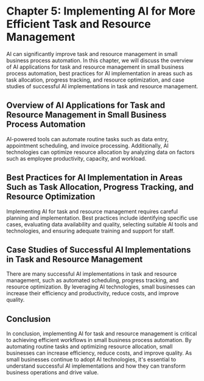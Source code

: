 Chapter 5: Implementing AI for More Efficient Task and Resource Management
==========================================================================

AI can significantly improve task and resource management in small business process automation. In this chapter, we will discuss the overview of AI applications for task and resource management in small business process automation, best practices for AI implementation in areas such as task allocation, progress tracking, and resource optimization, and case studies of successful AI implementations in task and resource management.

Overview of AI Applications for Task and Resource Management in Small Business Process Automation
-------------------------------------------------------------------------------------------------

AI-powered tools can automate routine tasks such as data entry, appointment scheduling, and invoice processing. Additionally, AI technologies can optimize resource allocation by analyzing data on factors such as employee productivity, capacity, and workload.

Best Practices for AI Implementation in Areas Such as Task Allocation, Progress Tracking, and Resource Optimization
-------------------------------------------------------------------------------------------------------------------

Implementing AI for task and resource management requires careful planning and implementation. Best practices include identifying specific use cases, evaluating data availability and quality, selecting suitable AI tools and technologies, and ensuring adequate training and support for staff.

Case Studies of Successful AI Implementations in Task and Resource Management
-----------------------------------------------------------------------------

There are many successful AI implementations in task and resource management, such as automated scheduling, progress tracking, and resource optimization. By leveraging AI technologies, small businesses can increase their efficiency and productivity, reduce costs, and improve quality.

Conclusion
----------

In conclusion, implementing AI for task and resource management is critical to achieving efficient workflows in small business process automation. By automating routine tasks and optimizing resource allocation, small businesses can increase efficiency, reduce costs, and improve quality. As small businesses continue to adopt AI technologies, it's essential to understand successful AI implementations and how they can transform business operations and drive value.
